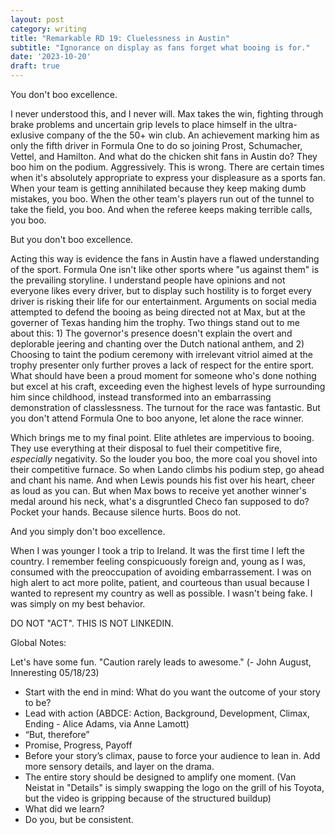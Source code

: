 ```yaml
---
layout: post
category: writing
title: "Remarkable RD 19: Cluelessness in Austin"
subtitle: "Ignorance on display as fans forget what booing is for."
date: '2023-10-20'
draft: true
---
```


You don't boo excellence.

I never understood this, and I never will. Max takes the win, fighting through brake problems and uncertain grip levels to place himself in the ultra-exlusive company of the the 50+ win club. An achievement marking him as only the fifth driver in Formula One to do so joining Prost, Schumacher, Vettel, and Hamilton. And what do the chicken shit fans in Austin do? They boo him on the podium. Aggressively. This is wrong. There are certain times when it's absolutely appropriate to express your displeasure as a sports fan. When your team is getting annihilated because they keep making dumb mistakes, you boo. When the other team's players run out of the tunnel to take the field, you boo. And when the referee keeps making terrible calls, you boo.

But you don't boo excellence.

Acting this way is evidence the fans in Austin have a flawed understanding of the sport. Formula One isn't like other sports where "us against them" is the prevailing storyline. I understand people have opinions and not everyone likes every driver, but to display such hostility is to forget every driver is risking their life for our entertainment. Arguments on social media attempted to defend the booing as being directed not at Max, but at the governer of Texas handing him the trophy. Two things stand out to me about this: 1) The governor's presence doesn't explain the overt and deplorable jeering and chanting over the Dutch national anthem, and 2) Choosing to taint the podium ceremony with irrelevant vitriol aimed at the trophy presenter only further proves a lack of respect for the entire sport. What should have been a proud moment for someone who's done nothing but excel at his craft, exceeding even the highest levels of hype surrounding him since childhood, instead transformed into an embarrassing demonstration of classlessness. The turnout for the race was fantastic. But you don't attend Formula One to boo anyone, let alone the race winner.

Which brings me to my final point. Elite athletes are impervious to booing. They use everything at their disposal to fuel their competitive fire, _especially_ negativity. So the louder you boo, the more coal you shovel into their competitive furnace. So when Lando climbs his podium step, go ahead and chant his name. And when Lewis pounds his fist over his heart, cheer as loud as you can. But when Max bows to receive yet another winner's medal around his neck, what's a disgruntled Checo fan supposed to do? Pocket your hands. Because silence hurts. Boos do not.

And you simply don't boo excellence.





When I was younger I took a trip to Ireland. It was the first time I left the country. I remember feeling conspicuously foreign and, young as I was, consumed with the preoccupation of avoiding embarrassement. I was on high alert to act more polite, patient, and courteous than usual because I wanted to represent my country as well as possible. I wasn't being fake. I was simply on my best behavior. 

DO NOT "ACT". THIS IS NOT LINKEDIN.

Global Notes:

Let's have some fun. "Caution rarely leads to awesome." (- John August, Inneresting 05/18/23)

- Start with the end in mind: What do you want the outcome of your story to be?
- Lead with action (ABDCE: Action, Background, Development, Climax, Ending - Alice Adams, via Anne Lamott)
- “But, therefore”
- Promise, Progress, Payoff
- Before your story’s climax, pause to force your audience to lean in. Add more sensory details, and layer on the drama.
- The entire story should be designed to amplify one moment. (Van Neistat in "Details" is simply swapping the logo on the grill of his Toyota, but the video is gripping because of the structured buildup)
- What did we learn?
- Do you, but be consistent.
